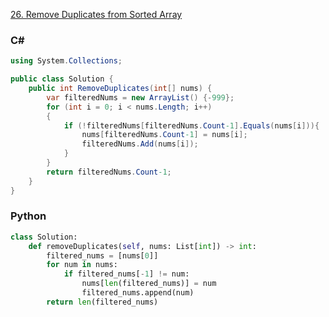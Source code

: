 [26. Remove Duplicates from Sorted Array](https://leetcode.com/problems/remove-duplicates-from-sorted-array)

### C#
```cs
using System.Collections;

public class Solution {
    public int RemoveDuplicates(int[] nums) {
        var filteredNums = new ArrayList() {-999};
        for (int i = 0; i < nums.Length; i++)
        {
            if (!filteredNums[filteredNums.Count-1].Equals(nums[i])){
                nums[filteredNums.Count-1] = nums[i];
                filteredNums.Add(nums[i]);
            }
        }
        return filteredNums.Count-1;
    }
}
```

### Python
```python
class Solution:
    def removeDuplicates(self, nums: List[int]) -> int:
        filtered_nums = [nums[0]]
        for num in nums:
            if filtered_nums[-1] != num:
                nums[len(filtered_nums)] = num
                filtered_nums.append(num)
        return len(filtered_nums)
```
